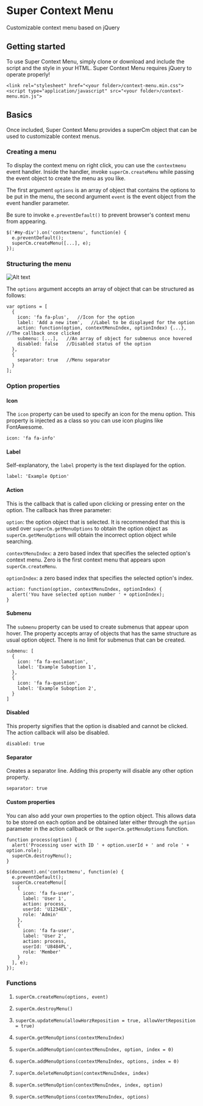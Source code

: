 # Super Context Menu
Customizable context menu based on jQuery

## Getting started
To use Super Context Menu, simply clone or download and include the script and the style in your HTML. 
Super Context Menu requires jQuery to operate properly!

```
<link rel="stylesheet" href="<your folder>/context-menu.min.css">
<script type="application/javascript" src="<your folder>/context-menu.min.js">
```

## Basics
Once included, Super Context Menu provides a superCm object that can be used to customizable context menus.

### Creating a menu
To display the context menu on right click, you can use the `contextmenu` event handler. Inside the handler, invoke `superCm.createMenu` while passing the event object to create the menu as you like. 

The first argument `options` is an array of object that contains the options to be put in the menu, the second argument `event` is the event object from the event handler parameter.

Be sure to invoke `e.preventDefault()` to prevent browser's context menu from appearing.

```
$('#my-div').on('contextmenu', function(e) {
  e.preventDefault();
  superCm.createMenu([...], e);
});
```

### Structuring the menu
![Alt text](https://imgur.com/download/qopz3kl "Example Context Menu")

The `options` argument accepts an array of object that can be structured as follows:

```
var options = [
  {
    icon: 'fa fa-plus',   //Icon for the option
    label: 'Add a new item',   //Label to be displayed for the option
    action: function(option, contextMenuIndex, optionIndex) {...},   //The callback once clicked
    submenu: [...],   //An array of object for submenus once hovered
    disabled: false   //Disabled status of the option          
  },
  {
    separator: true   //Menu separator
  }
];
```

### Option properties
#### Icon
The `icon` property can be used to specify an icon for the menu option. This property is injected as a class so you can use icon plugins like FontAwesome.

```
icon: 'fa fa-info'
```

#### Label
Self-explanatory, the `label` property is the text displayed for the option.

```
label: 'Example Option'
```

#### Action
This is the callback that is called upon clicking or pressing enter on the option. The callback has three parameter:

`option`: the option object that is selected. It is recommended that this is used over `superCm.getMenuOptions` to obtain the option object as `superCm.getMenuOptions` will obtain the incorrect option object while searching.

`contextMenuIndex`: a zero based index that specifies the selected option's context menu. Zero is the first context menu that appears upon `superCm.createMenu`.

`optionIndex`: a zero based index that specifies the selected option's index.

```
action: function(option, contextMenuIndex, optionIndex) {
  alert('You have selected option number ' + optionIndex);
}
```

#### Submenu
The `submenu` property can be used to create submenus that appear upon hover. The property accepts array of objects that has the same structure as usual option object. There is no limit for submenus that can be created.

```
submenu: [
  {
    icon: 'fa fa-exclamation',
    label: 'Example Suboption 1',
  },
  {
    icon: 'fa fa-question',
    label: 'Example Suboption 2',
  }
]
```

#### Disabled
This property signifies that the option is disabled and cannot be clicked. The action callback will also be disabled.

```
disabled: true
```

#### Separator
Creates a separator line. Adding this property will disable any other option property.

```
separator: true
```

#### Custom properties
You can also add your own properties to the option object. This allows data to be stored on each option and be obtained later either through the `option` parameter in the action callback or the `superCm.getMenuOptions` function.

```
function process(option) {
  alert('Processing user with ID ' + option.userId + ' and role ' + option.role);
  superCm.destroyMenu();
}

$(document).on('contextmenu', function(e) {
  e.preventDefault();
  superCm.createMenu([
    {
      icon: 'fa fa-user',
      label: 'User 1',
      action: process,
      userId: 'U1234EX',
      role: 'Admin'
    },
    {
      icon: 'fa fa-user',
      label: 'User 2',
      action: process,
      userId: 'U8484PL',
      role: 'Member'
    }
  ], e);
});
```

### Functions

1. `superCm.createMenu(options, event)`

2. `superCm.destroyMenu()`

3. `superCm.updateMenu(allowHorzReposition = true, allowVertReposition = true)`

4. `superCm.getMenuOptions(contextMenuIndex)`

5. `superCm.addMenuOption(contextMenuIndex, option, index = 0)`

6. `superCm.addMenuOptions(contextMenuIndex, options, index = 0)`

7. `superCm.deleteMenuOption(contextMenuIndex, index)`

8. `superCm.setMenuOption(contextMenuIndex, index, option)`

9. `superCm.setMenuOptions(contextMenuIndex, options)`


